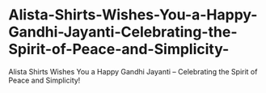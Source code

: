 # Alista-Shirts-Wishes-You-a-Happy-Gandhi-Jayanti-Celebrating-the-Spirit-of-Peace-and-Simplicity-
Alista Shirts Wishes You a Happy Gandhi Jayanti – Celebrating the Spirit of Peace and Simplicity!
